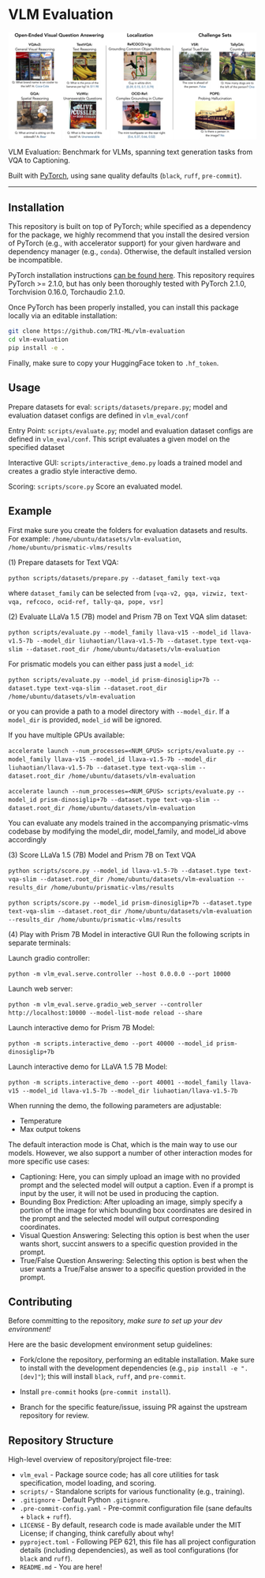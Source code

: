 # VLM Evaluation
![](./images/03-evaluation-suite-med-res.png)

VLM Evaluation: Benchmark for VLMs, spanning text generation tasks from VQA to Captioning.

Built with [PyTorch](https://pytorch.org/), using sane quality defaults (`black`, `ruff`, `pre-commit`).

---

## Installation

This repository is built on top of PyTorch; while specified as a dependency for the package, we highly recommend that
you install the desired version of PyTorch (e.g., with accelerator support) for your given hardware and dependency
manager (e.g., `conda`). Otherwise, the default installed version be incompatible.

PyTorch installation instructions [can be found here](https://pytorch.org/get-started/locally/). This repository
requires PyTorch >= 2.1.0, but has only been thoroughly tested with PyTorch 2.1.0, Torchvision 0.16.0, Torchaudio 2.1.0.

Once PyTorch has been properly installed, you can install this package locally via an editable installation:

```bash
git clone https://github.com/TRI-ML/vlm-evaluation
cd vlm-evaluation
pip install -e .
```

Finally, make sure to copy your HuggingFace token to `.hf_token`.

## Usage

Prepare datasets for eval: `scripts/datasets/prepare.py`; model and evaluation dataset configs are defined in `vlm_eval/conf`

Entry Point: `scripts/evaluate.py`; model and evaluation dataset configs are defined in `vlm_eval/conf`. This script evaluates
a given model on the specified dataset

Interactive GUI: `scripts/interactive_demo.py` loads a trained model and creates a gradio style interactive demo.

Scoring: `scripts/score.py` Score an evaluated model.

## Example

First make sure you create the folders for evaluation datasets and results. For example:
`/home/ubuntu/datasets/vlm-evaluation`, `/home/ubuntu/prismatic-vlms/results`

(1) Prepare datasets for Text VQA:

`python scripts/datasets/prepare.py --dataset_family text-vqa`

where `dataset_family` can be selected from `[vqa-v2, gqa, vizwiz, text-vqa, refcoco, ocid-ref, tally-qa, pope, vsr]`

(2) Evaluate LLaVa 1.5 (7B) model and Prism 7B on Text VQA slim dataset:

`python scripts/evaluate.py --model_family llava-v15 --model_id llava-v1.5-7b --model_dir liuhaotian/llava-v1.5-7b --dataset.type text-vqa-slim --dataset.root_dir /home/ubuntu/datasets/vlm-evaluation`

For prismatic models you can either pass just a `model_id`:

`python scripts/evaluate.py --model_id prism-dinosiglip+7b --dataset.type text-vqa-slim --dataset.root_dir /home/ubuntu/datasets/vlm-evaluation`

or you can provide a path to a model directory with `--model_dir`. If a `model_dir` is provided, `model_id` will be ignored.

If you have multiple GPUs available:

`accelerate launch --num_processes=<NUM_GPUS> scripts/evaluate.py --model_family llava-v15 --model_id llava-v1.5-7b --model_dir liuhaotian/llava-v1.5-7b --dataset.type text-vqa-slim --dataset.root_dir /home/ubuntu/datasets/vlm-evaluation`

`accelerate launch --num_processes=<NUM_GPUS> scripts/evaluate.py --model_id prism-dinosiglip+7b --dataset.type text-vqa-slim --dataset.root_dir /home/ubuntu/datasets/vlm-evaluation`

You can evaluate any models trained in the accompanying prismatic-vlms codebase by modifying the model_dir, model_family, and model_id above accordingly

(3) Score LLaVa 1.5 (7B) Model and Prism 7B on Text VQA

`python scripts/score.py --model_id llava-v1.5-7b --dataset.type text-vqa-slim --dataset.root_dir /home/ubuntu/datasets/vlm-evaluation --results_dir /home/ubuntu/prismatic-vlms/results`

`python scripts/score.py --model_id prism-dinosiglip+7b --dataset.type text-vqa-slim --dataset.root_dir /home/ubuntu/datasets/vlm-evaluation --results_dir /home/ubuntu/prismatic-vlms/results`

(4) Play with Prism 7B Model in interactive GUI
Run the following scripts in separate terminals:

Launch gradio controller: 

`python -m vlm_eval.serve.controller --host 0.0.0.0 --port 10000`

Launch web server: 

`python -m vlm_eval.serve.gradio_web_server --controller http://localhost:10000 --model-list-mode reload --share`

Launch interactive demo for Prism 7B Model: 

`python -m scripts.interactive_demo --port 40000 --model_id prism-dinosiglip+7b`

Launch interactive demo for LLaVA 1.5 7B Model: 

`python -m scripts.interactive_demo --port 40001 --model_family llava-v15 --model_id llava-v1.5-7b --model_dir liuhaotian/llava-v1.5-7b`

When running the demo, the following parameters are adjustable:
+ Temperature
+ Max output tokens

The default interaction mode is Chat, which is the main way to use our models. However, we also support a number of other 
interaction modes for more specific use cases:
+ Captioning: Here, you can simply upload an image with no provided prompt and the selected model will output a caption. Even if a prompt
is input by the user, it will not be used in producing the caption.
+ Bounding Box Prediction: After uploading an image, simply specify a portion of the image for which bounding box coordinates are desired
in the prompt and the selected model will output corresponding coordinates.
+ Visual Question Answering: Selecting this option is best when the user wants short, succint answers to a specific question provided in the
prompt.
+ True/False Question Answering: Selecting this option is best when the user wants a True/False answer to a specific question provided in the 
prompt.

## Contributing

Before committing to the repository, *make sure to set up your dev environment!*

Here are the basic development environment setup guidelines:

+ Fork/clone the repository, performing an editable installation. Make sure to install with the development dependencies
  (e.g., `pip install -e ".[dev]"`); this will install `black`, `ruff`, and `pre-commit`.

+ Install `pre-commit` hooks (`pre-commit install`).

+ Branch for the specific feature/issue, issuing PR against the upstream repository for review.

## Repository Structure

High-level overview of repository/project file-tree:

+ `vlm_eval` - Package source code; has all core utilities for task specification, model loading, and scoring.
+ `scripts/` - Standalone scripts for various functionality (e.g., training).
+ `.gitignore` - Default Python `.gitignore`.
+ `.pre-commit-config.yaml` - Pre-commit configuration file (sane defaults + `black` + `ruff`).
+ `LICENSE` - By default, research code is made available under the MIT License; if changing, think carefully about why!
+ `pyproject.toml` - Following PEP 621, this file has all project configuration details (including dependencies), as
                     well as tool configurations (for `black` and `ruff`).
+ `README.md` - You are here!
